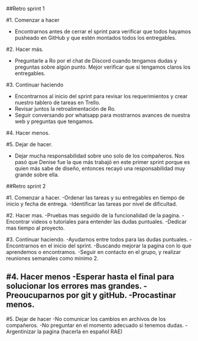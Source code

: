 ##Retro sprint 1

#1. Comenzar a hacer
- Encontrarnos antes de cerrar el sprint para verificar que todos hayamos pusheado en GitHub y que estén montados todos los entregables.

#2. Hacer más.
- Preguntarle a Ro por el chat de Discord cuando tengamos dudas y preguntas sobre algún punto. Mejor verificar que sí tengamos claros los entregables.

#3. Continuar haciendo
- Encontrarnos al inicio del sprint para revisar los requerimientos y crear nuestro tablero de tareas en Trello.
- Revisar juntos la retroalimentación de Ro.
- Seguir conversando por whatsapp para mostrarnos avances de nuestra web y preguntas que tengamos.

#4. Hacer menos.

#5. Dejar de hacer.
- Dejar mucha responsabilidad sobre uno solo de los compañeros. Nos pasó que Denise fue la que más trabajó en este primer sprint porque es quien más sabe de diseño, entonces recayó una responsabilidad muy grande sobre ella.


##Retro sprint 2 

#1. Comenzar a hacer.
-Ordenar las tareas y su entregables en tiempo de inicio y fecha de entrega.
-Identificar las tareas por nivel de dificultad.



#2. Hacer mas.
-Pruebas mas seguido de la funcionalidad de la pagina.
-Encontrar videos o tutoriales para entender las dudas puntuales.
-Dedicar mas tiempo al proyecto.


#3. Continuar haciendo.
-Ayudarnos entre todos para las  dudas puntuales.
-Encontrarnos en el inicio del sprint.
-Buscando mejorar la pagina con lo que aprendemos o encontramos.
-Seguir en contacto en el grupo, y realizar reuniones semanales como minimo 2.

#4. Hacer menos
-Esperar hasta el final para solucionar los errores mas grandes.
-Preoucuparnos por git y gitHub.
-Procastinar menos.
-

#5. Dejar de hacer
-No comunicar los cambios en archivos de los compañeros.
-No preguntar en el momento adecuado si tenemos dudas.
-Argentinizar la pagina (hacerla en español RAE)